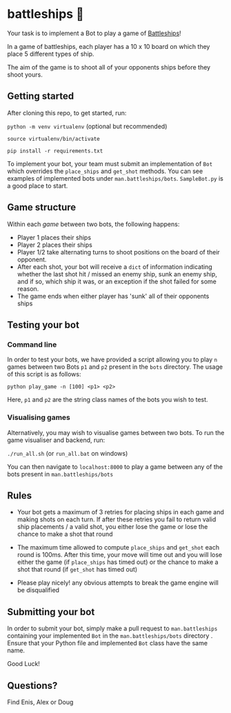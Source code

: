 # battleships :ship:


Your task is to implement a Bot to play a game of [Battleships](https://www.thesprucecrafts.com/the-basic-rules-of-battleship-411069)!

In a game of battleships, each player has a 10 x 10 board on which they place 5 different types of ship.

The aim of the game is to shoot all of your opponents ships before they shoot yours.



## Getting started

After cloning this repo, to get started, run:

`python -m venv virtualenv` (optional but recommended)

`source virtualenv/bin/activate`

`pip install -r requirements.txt`

To implement your bot, your team must submit an implementation of `Bot` which
overrides the `place_ships` and `get_shot` methods. You can see examples of implemented bots
under `man.battleships/bots`. `SampleBot.py` is a good place to start.

## Game structure

Within each *game* between two bots, the following happens:

- Player 1 places their ships
- Player 2 places their ships
- Player 1/2 take alternating turns to shoot positions on the board of
their opponent.
- After each shot, your bot will receive a `dict` of information indicating whether the last shot
hit / missed an enemy ship, sunk an enemy ship, and if so, which ship it was, or an exception if the shot failed for some reason.
- The game ends when either player has 'sunk' all of their opponents ships

## Testing your bot

### Command line

In order to test your bots, we have provided a script allowing you to
play `n` games between two Bots `p1` and `p2` present in the `bots` directory. The usage of this script
is as follows:

`python play_game -n [100] <p1> <p2>`

Here, `p1` and `p2` are the string class names of the bots you wish to test.

### Visualising games

Alternatively, you may wish to visualise games between two bots. To run the game visualiser and backend, run:

`./run_all.sh` (or `run_all.bat` on windows)

You can then navigate to `localhost:8000` to play a game between any of the bots present in `man.battleships/bots`

## Rules
- Your bot gets a maximum of 3 retries for placing ships in each game and
making shots on each turn. If after these retries you fail to return
valid ship placements / a valid shot, you either lose the game or lose the
chance to make a shot that round

- The maximum time allowed to compute `place_ships` and `get_shot` each round is 100ms.
After this time, your move will time out and you will lose either the game (if `place_ships` has timed out) or the
chance to make a shot that round (if `get_shot` has timed out)

- Please play nicely! any obvious attempts to break the game engine will be disqualified

## Submitting your bot

In order to submit your bot, simply make a pull request to `man.battleships` containing your
implemented `Bot` in the `man.battleships/bots` directory .
Ensure that your Python file and implemented `Bot` class have the same name.

Good Luck!

## Questions?

Find Enis, Alex or Doug
